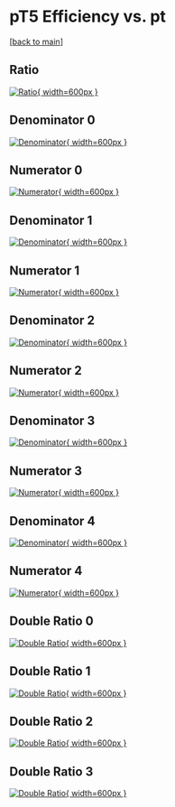 # pT5 Efficiency vs. pt

[[back to main](./)]



## Ratio

[![Ratio](../mtv/var/pT5_xtr_211_1_eff_pt.png){ width=600px }](../mtv/var/pT5_xtr_211_1_eff_pt.pdf)

## Denominator 0

[![Denominator](../mtv/den/pT5_xtr_211_1_eff_pt_den0.png){ width=600px }](../mtv/den/pT5_xtr_211_1_eff_pt_den0.pdf)

## Numerator 0

[![Numerator](../mtv/num/pT5_xtr_211_1_eff_pt_num0.png){ width=600px }](../mtv/num/pT5_xtr_211_1_eff_pt_num0.pdf)

## Denominator 1

[![Denominator](../mtv/den/pT5_xtr_211_1_eff_pt_den1.png){ width=600px }](../mtv/den/pT5_xtr_211_1_eff_pt_den1.pdf)

## Numerator 1

[![Numerator](../mtv/num/pT5_xtr_211_1_eff_pt_num1.png){ width=600px }](../mtv/num/pT5_xtr_211_1_eff_pt_num1.pdf)

## Denominator 2

[![Denominator](../mtv/den/pT5_xtr_211_1_eff_pt_den2.png){ width=600px }](../mtv/den/pT5_xtr_211_1_eff_pt_den2.pdf)

## Numerator 2

[![Numerator](../mtv/num/pT5_xtr_211_1_eff_pt_num2.png){ width=600px }](../mtv/num/pT5_xtr_211_1_eff_pt_num2.pdf)

## Denominator 3

[![Denominator](../mtv/den/pT5_xtr_211_1_eff_pt_den3.png){ width=600px }](../mtv/den/pT5_xtr_211_1_eff_pt_den3.pdf)

## Numerator 3

[![Numerator](../mtv/num/pT5_xtr_211_1_eff_pt_num3.png){ width=600px }](../mtv/num/pT5_xtr_211_1_eff_pt_num3.pdf)

## Denominator 4

[![Denominator](../mtv/den/pT5_xtr_211_1_eff_pt_den4.png){ width=600px }](../mtv/den/pT5_xtr_211_1_eff_pt_den4.pdf)

## Numerator 4

[![Numerator](../mtv/num/pT5_xtr_211_1_eff_pt_num4.png){ width=600px }](../mtv/num/pT5_xtr_211_1_eff_pt_num4.pdf)

## Double Ratio 0

[![Double Ratio](../mtv/ratio/pT5_xtr_211_1_eff_pt_ratio0.png){ width=600px }](../mtv/ratio/pT5_xtr_211_1_eff_pt_ratio0.pdf)

## Double Ratio 1

[![Double Ratio](../mtv/ratio/pT5_xtr_211_1_eff_pt_ratio1.png){ width=600px }](../mtv/ratio/pT5_xtr_211_1_eff_pt_ratio1.pdf)

## Double Ratio 2

[![Double Ratio](../mtv/ratio/pT5_xtr_211_1_eff_pt_ratio2.png){ width=600px }](../mtv/ratio/pT5_xtr_211_1_eff_pt_ratio2.pdf)

## Double Ratio 3

[![Double Ratio](../mtv/ratio/pT5_xtr_211_1_eff_pt_ratio3.png){ width=600px }](../mtv/ratio/pT5_xtr_211_1_eff_pt_ratio3.pdf)


